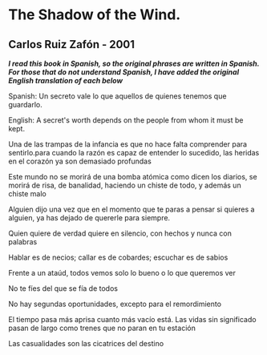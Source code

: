 # The Shadow of the Wind. 

## Carlos Ruiz Zafón - 2001

**_I read this book in Spanish, so the original phrases are written in Spanish. For those that do not understand Spanish, I have added the original English translation of each below_**

Spanish: Un secreto vale lo que aquellos de quienes tenemos que guardarlo. 

English: A secret's worth depends on the people from whom it must be kept.

Una de las trampas de la infancia es que no hace falta comprender para sentirlo.para cuando la razón es capaz de entender lo sucedido, las heridas en el corazón ya son demasiado profundas
 
 Este mundo no se morirá de una bomba atómica como dicen los diarios, se morirá de risa, de banalidad, haciendo un chiste de todo, y además un chiste malo

Alguien dijo una vez que en el momento que te paras a pensar si quieres a alguien, ya has dejado de quererle para siempre. 

Quien quiere de verdad quiere en silencio, con hechos y nunca con palabras

Hablar es de necios; callar es de cobardes; escuchar es de sabios

Frente a un ataúd, todos vemos solo lo bueno o lo que queremos ver

No te fíes del que se fía de todos

No hay segundas oportunidades, excepto para el remordimiento

El tiempo pasa más aprisa cuanto más vacío está. Las vidas sin significado pasan de largo como trenes que no paran en tu estación

Las casualidades son las cicatrices del destino
